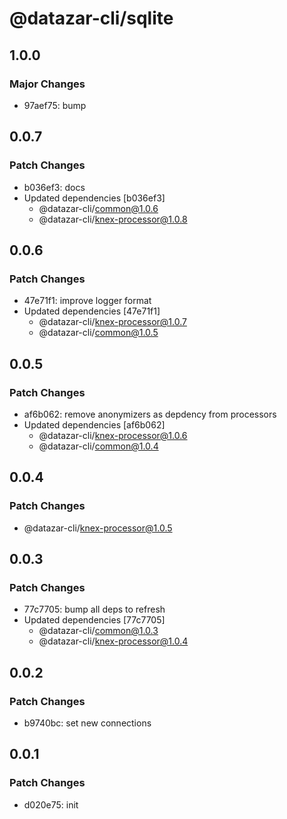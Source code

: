 # @datazar-cli/sqlite

## 1.0.0

### Major Changes

- 97aef75: bump

## 0.0.7

### Patch Changes

- b036ef3: docs
- Updated dependencies [b036ef3]
  - @datazar-cli/common@1.0.6
  - @datazar-cli/knex-processor@1.0.8

## 0.0.6

### Patch Changes

- 47e71f1: improve logger format
- Updated dependencies [47e71f1]
  - @datazar-cli/knex-processor@1.0.7
  - @datazar-cli/common@1.0.5

## 0.0.5

### Patch Changes

- af6b062: remove anonymizers as depdency from processors
- Updated dependencies [af6b062]
  - @datazar-cli/knex-processor@1.0.6
  - @datazar-cli/common@1.0.4

## 0.0.4

### Patch Changes

- @datazar-cli/knex-processor@1.0.5

## 0.0.3

### Patch Changes

- 77c7705: bump all deps to refresh
- Updated dependencies [77c7705]
  - @datazar-cli/common@1.0.3
  - @datazar-cli/knex-processor@1.0.4

## 0.0.2

### Patch Changes

- b9740bc: set new connections

## 0.0.1

### Patch Changes

- d020e75: init
